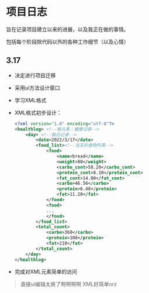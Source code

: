 # 项目日志

旨在记录项目建立以来的进展，以及我正在做的事情。

包括每个阶段除代码以外的各种工作细节（以及心情）

## 3.17

- 决定进行项目迁移
- 采用ui方法设计窗口
- 学习XML格式
- XML格式初步设计：

    ```XML
    <?xml version="1.0" encoding="utf-8"?>
    <healthlog> <!--根元素：健康记录-->
        <day> <!--每日记录-->
            <date>2022/3/17</date>
            <food_list><!--当天的食物列表-->
                <food>
                    <name>bread</name>
                    <weight>80</weight>
                    <carbo_cont>58.20</carbo_cont>
                    <protein_cont>8.10</protein_cont>
                    <fat_cont>14.00</fat_cont>
                    <carbo>46.56</carbo>
                    <protein>6.48</protein>
                    <fat>11.20</fat>
                </food>
                <food>
                ...
                </food>
            </food_list>
            <total_count>
                <carbo>360</carbo>
                <protein>108</protein>
                <fat>210</fat>
            </total_count>
        </day>
    </healthlog>
    ```

- 完成对XML元素简单的访问

> 直接ui编辑太爽了啊啊啊啊
> XML好简单orz
